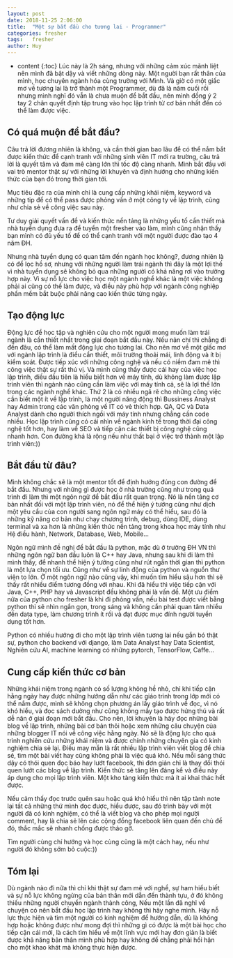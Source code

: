 ```yaml
---
layout: post
date: 2018-11-25 2:06:00
title:  "Một sự bắt đầu cho tương lai - Programmer"
categories: fresher
tags:   fresher
author: Huy
---
```

* content
{:toc}
Lúc này là 2h sáng, nhưng với những cảm xúc mãnh liệt nên mình đã bật dậy và viết những dòng này. Một người bạn rất thân của mình, học chuyên ngành hóa cùng trường với Mình. Và giờ có một giấc mơ về tương lai là trở thành một Programmer, dù đã là năm cuối rồi nhưng mình nghĩ đó vẫn là chưa muộn để bắt đầu, nên mình đồng ý 2 tay 2 chân quyết định tập trung vào học lập trình từ cơ bản nhất đến có thể làm được việc.






## Có quá muộn để bắt đầu?
Câu trả lời đương nhiên là không, và cần thời gian bao lâu để có thể nắm bắt được kiến thức để cạnh tranh với những sinh viên IT mới ra trường, câu trả lời là quyết tâm và đam mê càng lớn thì tốc độ càng nhanh. Mình bắt đầu với vai trò mentor thật sự với những lời khuyên và định hướng cho những kiến thức của bạn đó trong thời gian tới.

Mục tiêu đặc ra của mình chỉ là cung cấp những khái niệm, keyword và những tip để có thể pass được phỏng vấn ở một công ty về lập trình, cũng như chia sẻ về công việc sau này.

Tư duy giải quyết vấn đề và kiến thức nền tảng là những yếu tố cần thiết mà nhà tuyển dụng đưa ra để tuyển một fresher vào làm, mình cũng nhận thấy bạn mình có đủ yếu tố để có thể cạnh tranh với một người được đào tạo 4 năm ĐH.

Nhưng nhà tuyển dụng có quan tâm đến ngành học không?, đương nhiên là có để lọc hồ sơ, nhưng với những người làm trái ngành thì đây là một lợi thế vì nhà tuyển dụng sẽ không bỏ qua những người có khả năng rơi vào trường hợp này. Vì sự nỗ lực cho việc học một ngành nghề khác là một việc không phải ai cũng có thể làm được, và điều này phù hợp với ngành công nghiệp phần mềm bắt buộc phải nâng cao kiến thức từng ngày.

## Tạo động lực
Động lực để học tập và nghiên cứu cho một người mong muốn làm trái ngành là cần thiết nhất trong giai đoạn bắt đầu này. Nếu nản chí thì chẳng đi đến đâu, có thể làm mất động lực cho tương lai. Cho nên mơ về một giấc mơ với ngành lập trình là điều cần thiết, môi trường thoải mái, linh động và ít bị kiểm soát. Được tiếp xúc với những công nghệ và nếu có niềm đam mê thì công việc thật sự rất thú vị. Và mình cũng thấy được cái hay của việc học lập trình, điều đầu tiên là hiểu biết hơn về máy tính, dù không làm được lập trình viên thì ngành nào cũng cần làm việc với máy tính cả, sẽ là lợi thế lớn trong các ngành nghề khác. Thứ 2 là có nhiều ngã rẽ cho những công việc cần biết một ít về lập trình, là một người năng động thì Bussiness Analyst hay Admin trong các văn phòng về IT có vẻ thích hợp. QA, QC và Data Analyst dành cho người thích ngồi với máy tính nhưng chẳng cần code nhiều. Học lập trình cũng có cái nhìn về ngành kinh tế trong thời đại công nghệ tốt hơn, hay làm về SEO và tiếp cận các thiết bị công nghệ cũng nhanh hơn. Con đường khá là rộng nếu như thất bại ở việc trở thành một lập trình viên:))

## Bắt đầu từ đâu?
Mình không chắc sẽ là một mentor tốt để định hướng đúng con đường để bắt đầu. Nhưng với những gì được học ở nhà trường cũng như trong quá trình đi làm thì một ngôn ngữ để bắt đầu rất quan trọng. Nó là nền tảng cơ bản nhất đối với một lập trình viên, nó để thể hiện ý tưởng cũng như dịch một yêu cầu của con người sang ngôn ngữ máy có thể hiểu, sau đó là những kỹ năng cơ bản như chạy chương trình, debug, dùng IDE, dùng terminal và xa hơn là những kiến thức nền tảng trong khoa học máy tính như Hệ điều hành, Network, Database, Web, Mobile…

Ngôn ngữ mình đề nghị để bắt đầu là python, mặc dù ở trường ĐH VN thì những ngôn ngữ ban đầu luôn là C++ hay Java, nhưng sau khi đi làm thì mình thấy, để nhanh thể hiện ý tưởng cũng như rút ngắn thời gian thì python là một lựa chọn tối ưu. Cũng như về sự linh động của python và nguồn thư viện to lớn. Ở một ngôn ngữ nào cũng vậy, khi muốn tìm hiểu sâu hơn thì sẽ thấy rất nhiều điểm tương đồng với nhau. Khi đã hiểu thì việc tiếp cận với Java, C++, PHP hay và Javascript đều không phải là vấn đề. Một ưu điểm nữa của python cho fresher là khi đi phỏng vấn, nếu bài test được viết bằng python thì sẽ nhìn ngắn gọn, trong sáng và không cần phải quan tâm nhiều đến data type, làm chương trình ít rối và đạt được mục đính người tuyển dụng tốt hơn.

Python có nhiều hướng đi cho một lập trình viên tương lai nếu gắn bó thật sự, python cho backend với django, làm Data Analyst hay Data Scientist, Nghiên cứu AI, machine learning có những pytorch, TensorFlow, Caffe…

## Cung cấp kiến thức cơ bản
Những khái niệm trong ngành có số lượng không hề nhỏ, chỉ khi tiếp cận hằng ngày hay được những hướng dẫn như các giáo trình trong lớp mới có thể nắm được, mình sẽ không chọn phương án lấy giáo trình về đọc, vì nó khó hiểu, và đọc sách dường như cũng không mấy tạo được hứng thú và rất dễ nãn ở giai đoạn mới bắt đầu. Cho nên, lời khuyên là hãy đọc những bài blog về lập trình, những bài cơ bản thôi hoặc xem những câu chuyện của những blogger IT nói về công việc hằng ngày. Nó sẽ là động lực cho quá trình nghiên cứu những khái niệm và được chính những chuyên gia có kinh nghiệm chia sẻ lại. Điều may mắn là rất nhiều lập trình viên viết blog để chia sẻ, tìm một bài viết hay cũng không phải là việc quá khó. Nếu mỗi sáng thức dậy có thói quen đọc báo hay lướt facebook, thì đơn giản chỉ là thay đổi thói quen lướt các blog về lập trình. Kiến thức sẽ tăng lên đáng kể và điều này áp dụng cho mọi lập trình viên. Một kho tàng kiến thức mà ít ai khai thác hết được.

Nếu cảm thấy đọc trước quên sau hoặc quá khó hiểu thì nên tập tành note lại tất cả những thứ mình đọc được, hiểu được, sau đó trình bày với một người đã có kinh nghiệm, có thể là viết blog và cho phép mọi người comment, hay là chia sẻ lên các cộng đồng facebook liên quan đến chủ đề đó, thắc mắc sẽ nhanh chống được tháo gỡ.

Tìm người cùng chí hướng và học cùng cũng là một cách hay, nếu như người đó không sớm bỏ cuộc:))

## Tóm lại
Dù ngành nào đi nữa thì chỉ khi thật sự đam mê với nghề, sự ham hiểu biết và sự nỗ lực không ngừng của bản thân mới dẫn đến thành tựu, ở đó không thiếu những người chuyển ngành thành công, Nếu một lần đã nghĩ về chuyện có nên bắt đầu học lập trình hay không thì hãy nghe mình. Hãy nỗ lực thực hiện và tìm một người có kinh nghiệm để hướng dẫn, dù là không hợp hoặc không được như mong đợi thì những gì có được là một bài học cho tiếp cận cái mới, là cách tìm hiểu về một lĩnh vực mới hay đơn giản là biết được khả năng bản thân mình phù hợp hay không để chẳng phải hối hận cho một khao khát mà không thực hiện được.



